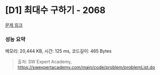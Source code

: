 # [D1] 최대수 구하기 - 2068 

[문제 링크](https://swexpertacademy.com/main/code/problem/problemDetail.do?contestProbId=AV5QQhbqA4QDFAUq) 

### 성능 요약

메모리: 20,444 KB, 시간: 125 ms, 코드길이: 465 Bytes



> 출처: SW Expert Academy, https://swexpertacademy.com/main/code/problem/problemList.do